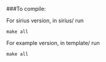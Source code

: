 ###To compile:

For sirius version, in sirius/ run
```
make all
```

For example version, in template/ run 
```
make all
```
